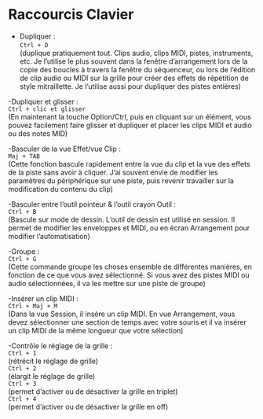 # Raccourcis Clavier

- Dupliquer : <br>
  ``Ctrl + D`` <br>
  (duplique pratiquement tout. Clips audio, clips MIDI, pistes, instruments, etc. Je l’utilise le plus souvent dans la fenêtre d’arrangement lors de la copie des boucles à travers la fenêtre du séquenceur, ou lors de l’édition de clip audio ou MIDI sur la grille pour créer des effets de répétition de style mitraillette. Je l’utilise aussi pour dupliquer des pistes entières)

-Dupliquer et glisser : <br>
``Ctrl + clic et glisser`` <br>
(En maintenant la touche Option/Ctrl, puis en cliquant sur un élément, vous pouvez facilement faire glisser et dupliquer et placer les clips MIDI et audio ou des notes MID)

-Basculer de la vue Effet/vue Clip : <br>
``Maj + TAB`` <br>
(Cette fonction bascule rapidement entre la vue du clip et la vue des effets de la piste sans avoir à cliquer. J’ai souvent envie de modifier les paramètres du périphérique sur une piste, puis revenir travailler sur la modification du contenu du clip)

-Basculer entre l’outil pointeur & l’outil crayon Outil : <br>
``Ctrl + B`` <br>
(Bascule sur mode de dessin. L’outil de dessin est utilisé en session. Il permet de modifier les enveloppes et MIDI, ou en écran Arrangement pour modifier l’automatisation)

-Groupe : <br>
``Ctrl + G`` <br>
(Cette commande groupe les choses ensemble de différentes manières, en fonction de ce que vous avez sélectionné. Si vous avez des pistes MIDI ou audio sélectionnées, il va les mettre sur une piste de groupe)

-Insérer un clip MIDI : <br>
``Ctrl + Maj + M`` <br>
(Dans la vue Session, il insère un clip MIDI. En vue Arrangement, vous devez sélectionner une section de temps avec votre souris et il va insérer un clip MIDI de la même longueur que votre sélection)

-Contrôle le réglage de la grille : <br>
``Ctrl + 1`` <br>
(rétrécit le réglage de grille) <br>
``Ctrl + 2`` <br>
(élargit le réglage de grille) <br>
``Ctrl + 3`` <br>
(permet d’activer ou de désactiver la grille en triplet) <br>
``Ctrl + 4`` <br>
(permet d’activer ou de désactiver la grille en off) <br>



